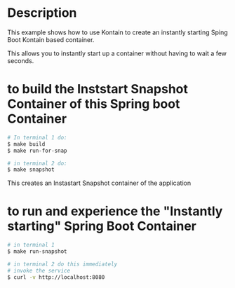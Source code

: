 # Description
This example shows how to use Kontain to create an instantly starting Sping Boot Kontain based container.

This allows you to instantly start up a container without having to wait a few seconds.

# to build the Inststart Snapshot Container of this Spring boot Container
```bash
# In terminal 1 do:
$ make build
$ make run-for-snap

# in terminal 2 do:
$ make snapshot
```

This creates an Instastart Snapshot container of the application

# to run and experience the "Instantly starting" Spring Boot Container
```bash
# in terminal 1
$ make run-snapshot

# in terminal 2 do this immediately
# invoke the service 
$ curl -v http://localhost:8080
```
